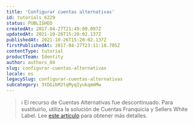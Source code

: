 ```yaml
---
title: 'Configurar cuentas alternativas'
id: tutorials_6229
status: PUBLISHED
createdAt: 2017-04-27T21:49:00.097Z
updatedAt: 2021-10-26T15:20:02.137Z
publishedAt: 2021-10-26T15:20:02.137Z
firstPublishedAt: 2017-04-27T23:11:18.705Z
contentType: tutorial
productTeam: Identity
author: authors_84
slug: configurar-cuentas-alternativas
locale: es
legacySlug: configurar-cuentas-alternativas
subcategory: 3tDGibM2tqMyqIyukqmmMw
---
```


>ℹ️ El recurso de Cuentas Alternativas fue descontinuado. Para sustituirlo, utiliza la solución de Cuentas Franquicia y Sellers White Label. Lee [este artículo](http://help.vtex.com/es/faq/que-son-cuenta-franquicia-y-seller-white-label) para obtener más detalles.

